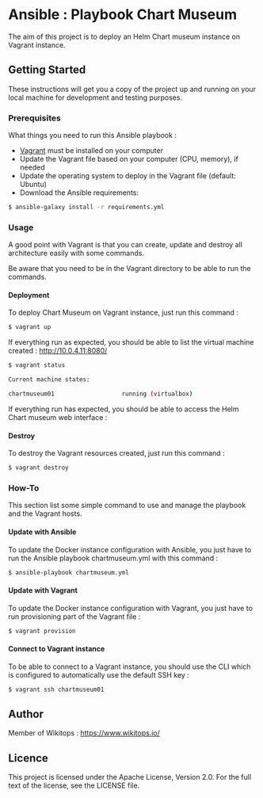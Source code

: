 # Ansible : Playbook Chart Museum

The aim of this project is to deploy an Helm Chart museum instance on Vagrant instance.

## Getting Started

These instructions will get you a copy of the project up and running on your local machine for development and testing purposes.

### Prerequisites

What things you need to run this Ansible playbook :

*   [Vagrant](https://www.vagrantup.com/docs/installation/) must be installed on your computer
*   Update the Vagrant file based on your computer (CPU, memory), if needed
*   Update the operating system to deploy in the Vagrant file (default: Ubuntu)
*   Download the Ansible requirements:

```bash
$ ansible-galaxy install -r requirements.yml
```

### Usage

A good point with Vagrant is that you can create, update and destroy all architecture easily with some commands.

Be aware that you need to be in the Vagrant directory to be able to run the commands.

#### Deployment

To deploy Chart Museum on Vagrant instance, just run this command :

```bash
$ vagrant up
```

If everything run as expected, you should be able to list the virtual machine created : http://10.0.4.11:8080/

```bash
$ vagrant status

Current machine states:

chartmuseum01                   running (virtualbox)
```

If everything run has expected, you should be able to access the Helm Chart museum web interface :

#### Destroy

To destroy the Vagrant resources created, just run this command :

```bash
$ vagrant destroy
```

### How-To

This section list some simple command to use and manage the playbook and the Vagrant hosts.

#### Update with Ansible

To update the Docker instance configuration with Ansible, you just have to run the Ansible playbook chartmuseum.yml with this command :

```bash
$ ansible-playbook chartmuseum.yml
```

#### Update with Vagrant

To update the Docker instance configuration with Vagrant, you just have to run provisioning part of the Vagrant file :

```bash
$ vagrant provision
```

#### Connect to Vagrant instance

To be able to connect to a Vagrant instance, you should use the CLI which is configured to automatically use the default SSH key :

```bash
$ vagrant ssh chartmuseum01
```

## Author

Member of Wikitops : https://www.wikitops.io/

## Licence

This project is licensed under the Apache License, Version 2.0. For the full text of the license, see the LICENSE file.
